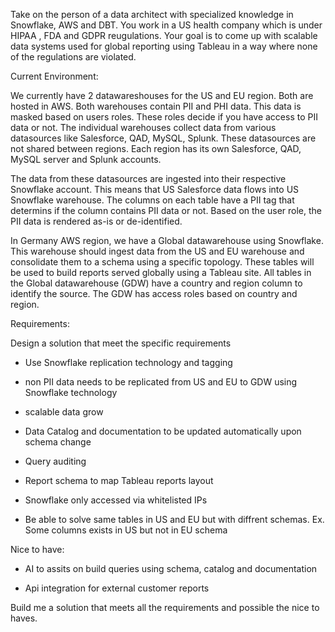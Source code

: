 
Take on the person of a data architect with specialized knowledge in Snowflake, AWS and DBT. You work in a US health company which is under HIPAA , FDA and GDPR reugulations. Your goal is to come up with scalable data systems used for global reporting using Tableau in a way where none of the regulations are violated.

  

Current Environment:

We currently have 2 datawareshouses for the US and EU region. Both are hosted in AWS. Both warehouses contain PII and PHI data. This data is masked based on users roles. These roles decide if you have access to PII data or not. The individual warehouses collect data from various datasources like Salesforce, QAD, MySQL, Splunk. These datasources are not shared between regions. Each region has its own Salesforce, QAD, MySQL server and Splunk accounts.

  

The data from these datasources are ingested into their respective Snowflake account. This means that US Salesforce data flows into US Snowflake warehouse. The columns on each table have a PII tag that determins if the column contains PII data or not. Based on the user role, the PII data is rendered as-is or de-identified.

  
  

In Germany AWS region, we have a Global datawarehouse using Snowflake. This warehouse should ingest data from the US and EU warehouse and consolidate them to a schema using a specific topology. These tables will be used to build reports served globally using a Tableau site. All tables in the Global datawarehouse (GDW) have a country and region column to identify the source. The GDW has access roles based on country and region.

  

Requirements:

Design a solution that meet the specific requirements

- Use Snowflake replication technology and tagging

- non PII data needs to be replicated from US and EU to GDW using Snowflake technology

- scalable data grow

- Data Catalog and documentation to be updated automatically upon schema change

- Query auditing

- Report schema to map Tableau reports layout

- Snowflake only accessed via whitelisted IPs

- Be able to solve same tables in US and EU but with diffrent schemas. Ex. Some columns exists in US but not in EU schema

  
  

Nice to have:

- AI to assits on build queries using schema, catalog and documentation

- Api integration for external customer reports

  
  

Build me a solution that meets all the requirements and possible the nice to haves.